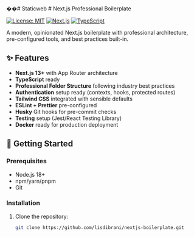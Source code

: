 ��#   S t a t i c w e b 
 
 # Next.js Professional Boilerplate

[![License: MIT](https://img.shields.io/badge/License-MIT-blue.svg)](https://opensource.org/licenses/MIT)
[![Next.js](https://img.shields.io/badge/Next.js-13+-black?logo=next.js)](https://nextjs.org/)
[![TypeScript](https://img.shields.io/badge/TypeScript-4.9+-blue?logo=typescript)](https://www.typescriptlang.org/)

A modern, opinionated Next.js boilerplate with professional architecture, pre-configured tools, and best practices built-in.

## ✨ Features

- **Next.js 13+** with App Router architecture
- **TypeScript** ready
- **Professional Folder Structure** following industry best practices
- **Authentication** setup ready (contexts, hooks, protected routes)
- **Tailwind CSS** integrated with sensible defaults
- **ESLint + Prettier** pre-configured
- **Husky** Git hooks for pre-commit checks
- **Testing** setup (Jest/React Testing Library)
- **Docker** ready for production deployment

## 🚀 Getting Started

### Prerequisites
- Node.js 18+
- npm/yarn/pnpm
- Git

### Installation
1. Clone the repository:
   ```bash
   git clone https://github.com/lisdibrani/nextjs-boilerplate.git
